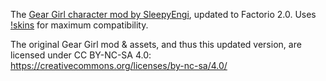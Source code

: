 The [Gear Girl character mod by SleepyEngi](https://mods.factorio.com/mod/GirlCharacter), updated to Factorio 2.0. Uses [!skins](https://mods.factorio.com/mod/skins-factored) for maximum compatibility.

The original Gear Girl mod & assets, and thus this updated version, are licensed under CC BY-NC-SA 4.0: https://creativecommons.org/licenses/by-nc-sa/4.0/
